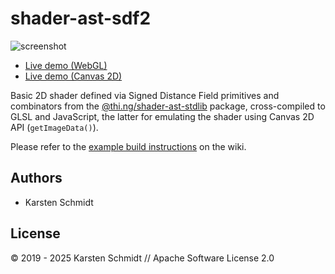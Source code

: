# shader-ast-sdf2

![screenshot](https://raw.githubusercontent.com/thi-ng/umbrella/develop/assets/examples/shader-ast-sdf2d.jpg)

- [Live demo (WebGL)](http://demo.thi.ng/umbrella/shader-ast-sdf2d/)
- [Live demo (Canvas 2D)](http://demo.thi.ng/umbrella/shader-ast-sdf2d/#2d)

Basic 2D shader defined via Signed Distance Field primitives and combinators
from the
[@thi.ng/shader-ast-stdlib](https://github.com/thi-ng/umbrella/tree/develop/packages/shader-ast-stdlib)
package, cross-compiled to GLSL and JavaScript, the latter for emulating the
shader using Canvas 2D API (`getImageData()`).

Please refer to the [example build instructions](https://github.com/thi-ng/umbrella/wiki/Example-build-instructions) on the wiki.

## Authors

- Karsten Schmidt

## License

&copy; 2019 - 2025 Karsten Schmidt // Apache Software License 2.0
